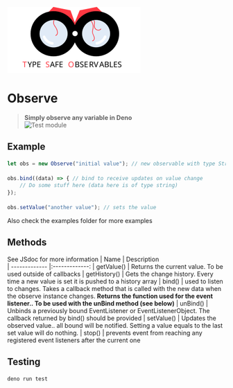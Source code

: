 ![alt text](banner.svg "Logo Title Text 1")
# Observe
> **Simply observe any variable in Deno** <br>
![Test module](https://github.com/duart38/Observe/workflows/Test%20module/badge.svg?branch=master)

## Example
```JavaScript
let obs = new Observe("initial value"); // new observable with type String

obs.bind((data) => { // bind to receive updates on value change
    // Do some stuff here (data here is of type string)
});

obs.setValue("another value"); // sets the value
```
Also check the examples folder for more examples

## Methods
See JSdoc for more information
| Name          | Description      
| ------------- |:-------------:
| getValue()    | Returns the current value. To be used outside of callbacks
| getHistory()  | Gets the change history. Every time a new value is set it is pushed to a history array
| bind()        | used to listen to changes. Takes a callback method that is called with the new data when the observe instance changes. **Returns the function used for the event listener.. To be used with the unBind method (see below)**
| unBind()      | Unbinds a previously bound EventListener or EventListenerObject. The callback returned by bind() should be provided
| setValue()    | Updates the observed value.. all bound will be notified. Setting a value equals to the last set value will do nothing.
| stop()        | prevents event from reaching any registered event listeners after the current one

## Testing
```Shell
deno run test
```
